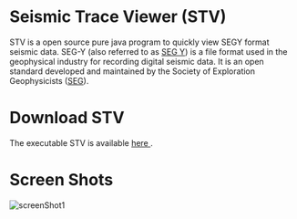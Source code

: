 # Seismic Trace Viewer (STV)
STV is a open source pure java program to quickly view SEGY format seismic data. SEG-Y (also referred to as [SEG Y](https://library.seg.org/seg-technical-standards)) is a file format used in the geophysical industry for recording digital seismic data. It is an open standard developed and maintained by the Society of Exploration Geophysicists ([SEG](https://www.seg.org)).  

# Download STV 
The executable STV is available [here ](http://sourceforge.net/p/seismic-trace-viewer).

# Screen Shots
![screenShot1](https://github.com/donghongp/stv/blob/main/doc/screen-shot1.JPG)  
